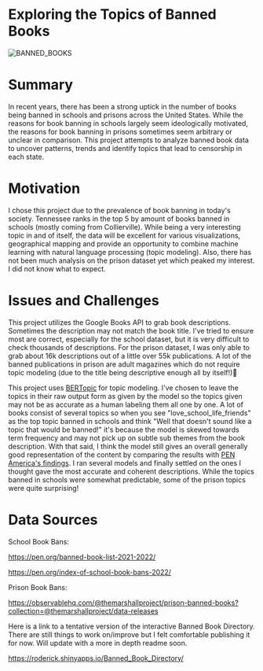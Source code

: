 # Exploring the Topics of Banned Books

![BANNED_BOOKS](https://github.com/RodNSS/banned_book_exploration/assets/92232804/004d293c-aaed-4dc1-99d7-e5a2120a0b12)

# Summary
In recent years, there has been a strong uptick in the number of books being banned in schools and prisons across the United States. While the reasons for book banning in schools largely seem ideologically motivated, the reasons for book banning in prisons sometimes seem arbitrary or unclear in comparison. This project attempts to analyze banned book data to uncover patterns, trends and identify topics that lead to censorship in each state. 

# Motivation
I chose this project due to the prevalence of book banning in today's society. Tennessee ranks in the top 5 by amount of books banned in schools (mostly coming from Collierville). While being a very interesting topic in and of itself, the data will be excellent for various visualizations, geographical mapping and provide an opportunity to combine machine learning with natural language processing (topic modeling). Also, there has not been much analysis on the prison dataset yet which peaked my interest. I did not know what to expect.

# Issues and Challenges
This project utilizes the Google Books API to grab book descriptions. Sometimes the description may not match the book title. I've tried to ensure most are correct, especially for the school dataset, but it is very difficult to check thousands of descriptions. For the prison dataset, I was only able to grab about 16k descriptions out of a little over 55k publications. A lot of the banned publications in prison are adult magazines which do not require topic modeling (due to the title being descriptive enough all by itself!)🙈

This project uses [BERTopic] for topic modeling. I've chosen to leave the topics in their raw output form as given by the model so the topics given may not be as accurate as a human labeling them all one by one. A lot of books consist of several topics so when you see "love_school_life_friends" as the top topic banned in schools and think "Well that doesn't sound like a topic that would be banned!" it's  because the model is skewed towards term frequency and may not pick up on subtle sub themes from the book description. With that said, I think the model still gives an overall generally good representation of the content by comparing the results with [PEN America's findings]. I ran several models and finally settled on the ones I thought gave the most accurate and coherent descriptions. While the topics banned in schools were somewhat predictable, some of the prison topics were quite surprising!

[PEN America's findings]: https://pen.org/report/banned-usa-growing-movement-to-censor-books-in-schools/
[BERTopic]: https://github.com/MaartenGr/BERTopic
# Data Sources
School Book Bans: 

https://pen.org/banned-book-list-2021-2022/

https://pen.org/index-of-school-book-bans-2022/

Prison Book Bans: 

https://observablehq.com/@themarshallproject/prison-banned-books?collection=@themarshallproject/data-releases

Here is a link to a tentative version of the interactive Banned Book Directory. There are still things to work on/improve but I felt comfortable
publishing it for now. Will update with a more in depth readme soon.

https://roderick.shinyapps.io/Banned_Book_Directory/
